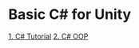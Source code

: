 # Basic C# for Unity


[1. C# Tutorial](https://github.com/unity-learn/basic-csharp-for-unity/wiki/C%23-Tutorial)
[2. C# OOP](https://github.com/unity-learn/basic-csharp-for-unity/wiki/C%23-OOP)
